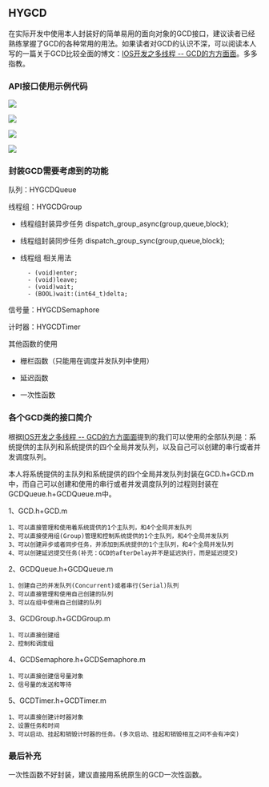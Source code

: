 ## HYGCD

在实际开发中使用本人封装好的简单易用的面向对象的GCD接口，建议读者已经熟练掌握了GCD的各种常用的用法。如果读者对GCD的认识不深，可以阅读本人写的一篇关于GCD比较全面的博文：[IOS开发之多线程 -- GCD的方方面面](http://www.cnblogs.com/goodboy-heyang/p/5271513.html)。多多指教。

### API接口使用示例代码

![](http://a3.qpic.cn/psb?/V10CYGbV1hdHeK/DiiNVJJZjo4A2qVHMR11ZgSAb07S1gt6mMGy.XwOxkY!/b/dHABAAAAAAAA&bo=lgHGAAAAAAADB3M!&rf=viewer_4)

![](http://a1.qpic.cn/psb?/V10CYGbV1hdHeK/B8F7umDVCtTjbezVvDwXA1mZ2PprvWiiNJWYaqWeixc!/b/dHEBAAAAAAAA&bo=IgGIAQAAAAADAI8!&rf=viewer_4)

![](http://a1.qpic.cn/psb?/V10CYGbV1hdHeK/C0Wy6LsoA8YKX9mohhYWFM6OBrsJRjc1EiTfNtCF*mA!/b/dHEBAAAAAAAA&bo=8gHgAAAAAAADADY!&rf=viewer_4)

![](http://a1.qpic.cn/psb?/V10CYGbV1hdHeK/SxdFXgzjwxd4zqU340uxAEDcv9u65KVj.NrX3FEWhCo!/b/dHEBAAAAAAAA&bo=mwEwAQAAAAADAI4!&rf=viewer_4)

### 封装GCD需要考虑到的功能

队列：HYGCDQueue

线程组：HYGCDGroup

+ 线程组封装异步任务
	dispatch_group_async(group,queue,block);

+ 线程组封装同步任务
	dispatch_group_sync(group,queue,block);

+ 线程组 
	相关用法
	
		- (void)enter;
		- (void)leave;
		- (void)wait;
		- (BOOL)wait:(int64_t)delta;

信号量：HYGCDSemaphore



计时器：HYGCDTimer



其他函数的使用

+ 栅栏函数（只能用在调度并发队列中使用）
	
+ 延迟函数

+ 一次性函数

### 各个GCD类的接口简介

根据[IOS开发之多线程 -- GCD的方方面面](http://www.cnblogs.com/goodboy-heyang/p/5271513.html)提到的我们可以使用的全部队列是：系统提供的主队列和系统提供的四个全局并发队列，以及自己可以创建的串行或者并发调度队列。

本人将系统提供的主队列和系统提供的四个全局并发队列封装在GCD.h+GCD.m中，而自己可以创建和使用的串行或者并发调度队列的过程则封装在GCDQueue.h+GCDQueue.m中。

1、GCD.h+GCD.m


```objc
1、可以直接管理和使用着系统提供的1个主队列，和4个全局并发队列
2、可以直接使用组(Group)管理和控制系统提供的1个主队列，和4个全局并发队列
3、可以创建异步或者同步任务，并添加到系统提供的1个主队列，和4个全局并发队列
4、可以创建延迟提交任务(补充：GCD的afterDelay并不是延迟执行，而是延迟提交)
```

2、GCDQueue.h+GCDQueue.m

```objc
1、创建自己的并发队列(Concurrent)或者串行(Serial)队列
2、可以直接管理和使用自己创建的队列
3、可以在组中使用自己创建的队列
```

3、GCDGroup.h+GCDGroup.m

```objc
1、可以直接创建组
2、控制和调度组
```

4、GCDSemaphore.h+GCDSemaphore.m

```objc
1、可以直接创建信号量对象
2、信号量的发送和等待
```
5、GCDTimer.h+GCDTimer.m

```objc
1、可以直接创建计时器对象
2、设置任务和时间
3、可以启动、挂起和销毁计时器的任务。(多次启动、挂起和销毁相互之间不会有冲突)
```



### 最后补充

一次性函数不好封装，建议直接用系统原生的GCD一次性函数。


